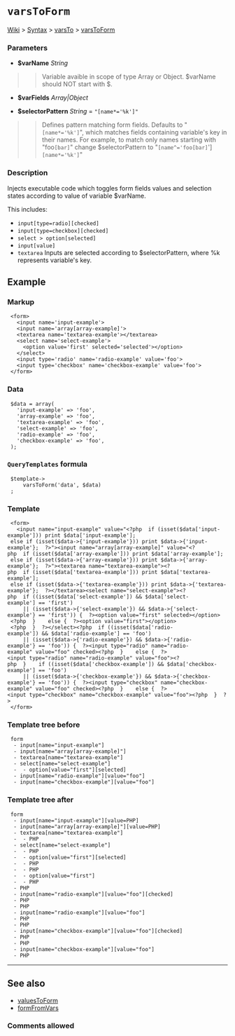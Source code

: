 # `varsToForm` #
[Wiki](http://code.google.com/p/querytemplates/w/list) > [Syntax](Syntax.md) > [varsTo](varsToSyntax.md) > [varsToForm](varsToFormMethodPHP.md)
### Parameters ###
  * **$varName** _String_
> > Variable avaible in scope of type Array or Object.  $varName should NOT start with $.
  * **$varFields** _Array|Object_

  * **$selectorPattern** _String_ = `"[name*='%k']"`
> > Defines pattern matching form fields.  Defaults to "`[name*='%k']`", which matches fields containing variable's key in  their names. For example, to match only names starting with "foo`[bar]`" change  $selectorPattern to "`[name^='foo[bar]`']`[name*='%k']`"


### Description ###
Injects executable code which toggles form fields values and selection  states according to value of variable $varName.


This includes:

  * `input[type=radio][checked]`
  * `input[type=checkbox][checked]`
  * `select > option[selected]`
  * `input[value]`
  * `textarea`
Inputs are selected according to $selectorPattern, where %k represents  variable's key.


## Example ##


### Markup ###
```
 <form>
   <input name='input-example'>
   <input name='array[array-example]'>
   <textarea name='textarea-example'></textarea>
   <select name='select-example'>
     <option value='first' selected='selected'></option>
   </select>
   <input type='radio' name='radio-example' value='foo'>
   <input type='checkbox' name='checkbox-example' value='foo'>
 </form>

```
### Data ###
```
 $data = array(
   'input-example' => 'foo',
   'array-example' => 'foo',
   'textarea-example' => 'foo',
   'select-example' => 'foo',
   'radio-example' => 'foo',
   'checkbox-example' => 'foo',
 );

```
### `QueryTemplates` formula ###
```
 $template->
     varsToForm('data', $data)
 ;

```
### Template ###
```
 <form>
   <input name="input-example" value="<?php  if (isset($data['input-example'])) print $data['input-example'];
 else if (isset($data->{'input-example'})) print $data->{'input-example'};  ?>"><input name="array[array-example]" value="<?php  if (isset($data['array-example'])) print $data['array-example'];
 else if (isset($data->{'array-example'})) print $data->{'array-example'};  ?>"><textarea name="textarea-example"><?php  if (isset($data['textarea-example'])) print $data['textarea-example'];
 else if (isset($data->{'textarea-example'})) print $data->{'textarea-example'};  ?></textarea><select name="select-example"><?php  if ((isset($data['select-example']) && $data['select-example'] == 'first')
     || (isset($data->{'select-example'}) && $data->{'select-example'} == 'first')) {  ?><option value="first" selected></option>
 <?php  }    else {  ?><option value="first"></option>
 <?php  }  ?></select><?php  if ((isset($data['radio-example']) && $data['radio-example'] == 'foo')
     || (isset($data->{'radio-example'}) && $data->{'radio-example'} == 'foo')) {  ?><input type="radio" name="radio-example" value="foo" checked><?php  }    else {  ?><input type="radio" name="radio-example" value="foo"><?php  }    if ((isset($data['checkbox-example']) && $data['checkbox-example'] == 'foo')
     || (isset($data->{'checkbox-example'}) && $data->{'checkbox-example'} == 'foo')) {  ?><input type="checkbox" name="checkbox-example" value="foo" checked><?php  }    else {  ?><input type="checkbox" name="checkbox-example" value="foo"><?php  }  ?>
 </form>

```
### Template tree before ###
```
 form
  - input[name="input-example"]
  - input[name="array[array-example]"]
  - textarea[name="textarea-example"]
  - select[name="select-example"]
  -  - option[value="first"][selected]
  - input[name="radio-example"][value="foo"]
  - input[name="checkbox-example"][value="foo"]

```
### Template tree after ###
```
 form
  - input[name="input-example"][value=PHP]
  - input[name="array[array-example]"][value=PHP]
  - textarea[name="textarea-example"]
  -  - PHP
  - select[name="select-example"]
  -  - PHP
  -  - option[value="first"][selected]
  -  - PHP
  -  - PHP
  -  - option[value="first"]
  -  - PHP
  - PHP
  - input[name="radio-example"][value="foo"][checked]
  - PHP
  - PHP
  - input[name="radio-example"][value="foo"]
  - PHP
  - PHP
  - input[name="checkbox-example"][value="foo"][checked]
  - PHP
  - PHP
  - input[name="checkbox-example"][value="foo"]
  - PHP

```

---


## See also ##
  * [valuesToForm](valuesToFormMethodPHP.md)
  * [formFromVars](formFromVarsMethodPHP.md)


### Comments allowed ###